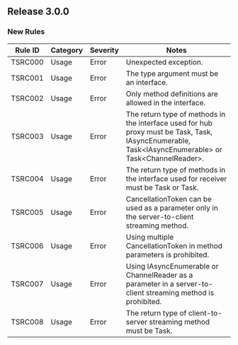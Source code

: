 ## Release 3.0.0

### New Rules

Rule ID | Category | Severity | Notes
--------|----------|----------|--------------------
TSRC000 |  Usage   |  Error   | Unexpected exception.
TSRC001 |  Usage   |  Error   | The type argument must be an interface.
TSRC002 |  Usage   |  Error   | Only method definitions are allowed in the interface.
TSRC003 |  Usage   |  Error   | The return type of methods in the interface used for hub proxy must be Task, Task<T>, IAsyncEnumerable<T>, Task<IAsyncEnumerable<T>> or Task<ChannelReader<T>>.
TSRC004 |  Usage   |  Error   | The return type of methods in the interface used for receiver must be Task or Task<T>.
TSRC005 |  Usage   |  Error   | CancellationToken can be used as a parameter only in the server-to-client streaming method.
TSRC006 |  Usage   |  Error   | Using multiple CancellationToken in method parameters is prohibited.
TSRC007 |  Usage   |  Error   | Using IAsyncEnumerable<T> or ChannelReader<T> as a parameter in a server-to-client streaming method is prohibited.
TSRC008 |  Usage   |  Error   | The return type of client-to-server streaming method must be Task.
